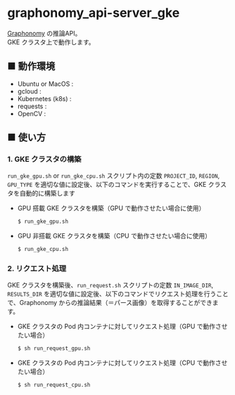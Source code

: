 # graphonomy_api-server_gke
[Graphonomy](https://github.com/Gaoyiminggithub/Graphonomy) の推論API。<br>
GKE クラスタ上で動作します。

## ■ 動作環境
- Ubuntu or MacOS :
- gcloud :
- Kubernetes (k8s) : 
- requests : 
- OpenCV : 

## ■ 使い方

### 1. GKE クラスタの構築
`run_gke_gpu.sh` or `run_gke_cpu.sh` スクリプト内の定数 `PROJECT_ID`, `REGION`, `GPU_TYPE` を適切な値に設定後、以下のコマンドを実行することで、GKE クラスタを自動的に構築します

- GPU 搭載 GKE クラスタを構築（GPU で動作させたい場合に使用）
    ```sh
    $ run_gke_gpu.sh
    ```

- GPU 非搭載 GKE クラスタを構築（CPU で動作させたい場合に使用）
    ```sh
    $ run_gke_cpu.sh
    ```

### 2. リクエスト処理
GKE クラスタを構築後、`run_request.sh` スクリプトの定数 `IN_IMAGE_DIR`, `RESULTS_DIR` を適切な値に設定後、以下のコマンドでリクエスト処理を行うことで、Graphonomy からの推論結果（＝パース画像）を取得することができます。

- GKE クラスタの Pod 内コンテナに対してリクエスト処理（GPU で動作させたい場合）
    ```sh
    $ sh run_request_gpu.sh
    ```

- GKE クラスタの Pod 内コンテナに対してリクエスト処理（CPU で動作させたい場合）
    ```sh
    $ sh run_request_cpu.sh
    ```
